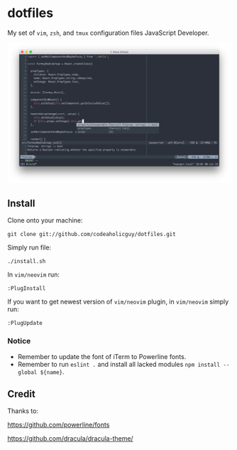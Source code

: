 # dotfiles
My set of `vim`, `zsh`, and `tmux` configuration files JavaScript Developer.

![Screenshot](screenshot.png)

Install
-------

Clone onto your machine:

    git clone git://github.com/codeaholicguy/dotfiles.git

Simply run file:

    ./install.sh

In `vim/neovim` run:

    :PlugInstall

If you want to get newest version of `vim/neovim` plugin, in `vim/neovim` simply run:

    :PlugUpdate

### Notice

- Remember to update the font of iTerm to Powerline fonts.
- Remember to run `eslint .` and install all lacked modules `npm install --global ${name}`.

Credit
-------

Thanks to:

https://github.com/powerline/fonts

https://github.com/dracula/dracula-theme/


